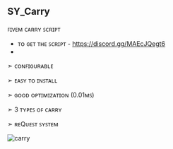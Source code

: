 ## SY_Carry
ꜰɪᴠᴇᴍ ᴄᴀʀʀʏ ꜱᴄʀɪᴘᴛ
- ᴛᴏ ɢᴇᴛ ᴛʜᴇ ꜱᴄʀɪᴘᴛ - https://discord.gg/MAEcJQegt6
- 
➣ ᴄᴏɴꜰɪɢᴜʀᴀʙʟᴇ

➣ ᴇᴀꜱʏ ᴛᴏ ɪɴꜱᴛᴀʟʟ

➣ ɢᴏᴏᴅ ᴏᴘᴛɪᴍɪᴢᴀᴛɪᴏɴ (0.01ᴍꜱ)

➣ 3 ᴛʏᴘᴇꜱ ᴏꜰ ᴄᴀʀʀʏ

➣ ʀᴇQᴜᴇꜱᴛ ꜱʏꜱᴛᴇᴍ

![carry](https://user-images.githubusercontent.com/89760730/194761159-e138344a-fa01-47f6-a3d5-a10c64136179.PNG)


